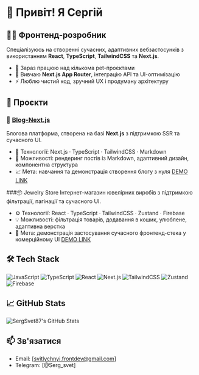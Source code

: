 # 👋 Привіт! Я Сергій

## 🧑‍💻 Фронтенд-розробник

Спеціалізуюсь на створенні сучасних, адаптивних вебзастосунків з використанням **React**, **TypeScript**, **TailwindCSS** та **Next.js**.

- 🔭 Зараз працюю над кількома pet-проєктами
- 🧠 Вивчаю **Next.js App Router**, інтеграцію API та UI-оптимізацію
- ⚡ Люблю чистий код, зручний UX і продуману архітектуру

## 💼 Проєкти

### 📝 [Blog-Next.js](https://github.com/SergSvet87/blog-nextjs)
Блогова платформа, створена на базі **Next.js** з підтримкою SSR та сучасного UI.
- 🧠 Технології: Next.js · TypeScript · TailwindCSS · Markdown
- 🚀 Можливості: рендеринг постів із Markdown, адаптивний дизайн, компонентна структура
- 📈 Мета: навчання та демонстрація створення блогу з нуля
[DEMO LINK](https://blog-nextjs-olive-five.vercel.app/)<br/>

###📦 Jewelry Store
Інтернет-магазин ювелірних виробів з підтримкою фільтрації, пагінації та сучасного UI.
- ⚙️ Технології: React · TypeScript · TailwindCSS · Zustand · Firebase
- 💡 Можливості: фільтрація товарів, додавання в кошик, улюблене, адаптивна верстка
- 🎯 Мета: демонстрація застосування сучасного фронтенд-стека у комерційному UI
[DEMO LINK](https://jewelry-store-sigma.vercel.app/)<br/>

## 🛠 Tech Stack

![JavaScript](https://img.shields.io/badge/-JavaScript-black?style=flat-square&logo=javascript)
![TypeScript](https://img.shields.io/badge/-TypeScript-3178c6?style=flat-square&logo=typescript)
![React](https://img.shields.io/badge/-React-20232a?style=flat-square&logo=react)
![Next.js](https://img.shields.io/badge/-Next.js-black?style=flat-square&logo=next.js)
![TailwindCSS](https://img.shields.io/badge/-Tailwind-06b6d4?style=flat-square&logo=tailwind-css)
![Zustand](https://img.shields.io/badge/Zustand-000000?style=flat&logo=zotero)
![Firebase](https://img.shields.io/badge/Firebase-ffca28?style=flat&logo=firebase)

## 📈 GitHub Stats

![SergSvet87's GitHub Stats](https://github-readme-stats.vercel.app/api?username=SergSvet87&show_icons=true&theme=tokyonight)

## 📫 Зв'язатися

- Email: [svitlychnyi.frontdev@gmail.com]
- Telegram: [@Serg_svet]

